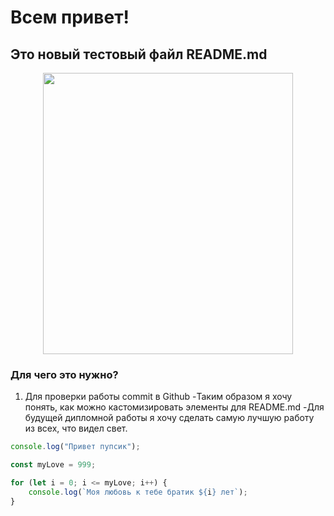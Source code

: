 # Всем привет!

## Это новый тестовый файл README.md
<p align="center">
    <img width="400" height="450" src="https://avatars.mds.yandex.net/i?id=8b882d6a844815b756972cf6263f3a25_l-12764650-images-thumbs&n=13">
</p>

### Для чего это нужно?

1. Для проверки работы commit в Github
     -Таким образом я хочу понять, как можно кастомизировать элементы для README.md
     -Для будущей дипломной работы я хочу сделать самую лучшую работу из всех, что видел свет.


```javascript
console.log("Привет пупсик");

const myLove = 999;

for (let i = 0; i <= myLove; i++) {
    console.log(`Моя любовь к тебе братик ${i} лет`);
}
```
